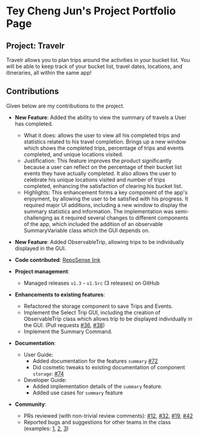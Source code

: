 # Tey Cheng Jun's Project Portfolio Page

## Project: Travelr
Travelr allows you to plan trips around the activities in your bucket list. You will be able to keep track of your bucket list, travel dates, locations, and itineraries, all within the same app!

## Contributions

Given below are my contributions to the project.

* **New Feature**: Added the ability to view the summary of travels a User has completed.
  * What it does: allows the user to view all his completed trips and statistics related to his travel completion. Brings up a new window which shows the completed trips, percentage of trips and events completed, and unique locations visited.
  * Justification: This feature improves the product significantly because a user can reflect on the percentage of their bucket list events they have actually completed. It also allows the user to celebrate his unique locations visited and number of trips completed, enhancing the satisfaction of clearing his bucket list.
  * Highlights: This enhancement forms a key component of the app's enjoyment, by allowing the user to be satisfied with his progress. It required major UI additions, including a new window to display the summary statistics and information. The implementation was semi-challenging as it required several changes to different components of the app, which included the addition of an observable SummaryVariable class which the GUI depends on.

* **New Feature**: Added ObservableTrip, allowing trips to be individually displayed in the GUI.

* **Code contributed**: [RepoSense link](https://nus-cs2103-ay2223s1.github.io/tp-dashboard/?search=cjun1039&breakdown=true)

* **Project management**:
  * Managed releases `v1.3` - `v1.5rc` (3 releases) on GitHub

* **Enhancements to existing features**:
  * Refactored the storage component to save Trips and Events.
  * Implement the Select Trip GUI, including the creation of ObservableTrip class which allows trip to be displayed individually in the GUI. (Pull requests [\#36](), [\#38]())
  * Implement the Summary Command.

* **Documentation**:
  * User Guide:
    * Added documentation for the features `summary` [\#72]()
    * Did cosmetic tweaks to existing documentation of component `storage`: [\#74]()
  * Developer Guide:
    * Added implementation details of the `summary` feature.
    * Added use cases for `summary` feature

* **Community**:
  * PRs reviewed (with non-trivial review comments): [\#12](), [\#32](), [\#19](), [\#42]()
  * Reported bugs and suggestions for other teams in the class (examples: [1](), [2](), [3]())

